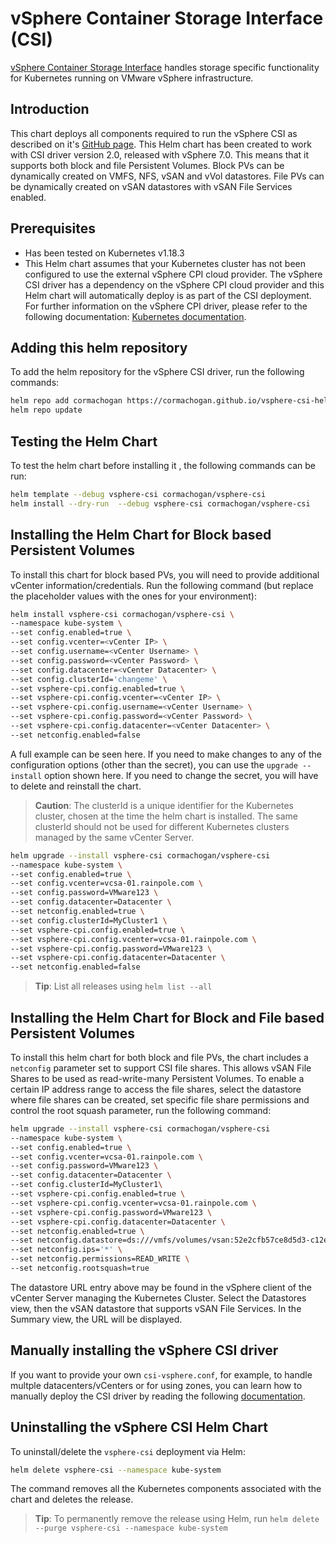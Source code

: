 # vSphere Container Storage Interface (CSI)

[vSphere Container Storage Interface](https://github.com/kubernetes-sigs/vsphere-csi-driver) handles storage specific functionality for Kubernetes running on VMware vSphere infrastructure.

## Introduction

This chart deploys all components required to run the vSphere CSI as described on it's [GitHub page](https://vsphere-csi-driver.sigs.k8s.io/). This Helm chart has been created to work with CSI driver version 2.0, released with vSphere 7.0. This means that it supports both block and file Persistent Volumes. Block PVs can be dynamically created on VMFS, NFS, vSAN and vVol datastores. File PVs can be dynamically created on vSAN datastores with vSAN File Services enabled.

## Prerequisites

- Has been tested on Kubernetes v1.18.3
- This Helm chart assumes that your Kubernetes cluster has not been configured to use the external vSphere CPI cloud provider. The vSphere CSI driver has a dependency on the vSphere CPI cloud provider and this Helm chart will automatically deploy is as part of the CSI deployment. For further information on the vSphere CPI driver, please refer to the following documentation: [Kubernetes documentation](https://kubernetes.io/docs/tasks/administer-cluster/running-cloud-controller/#running-cloud-controller-manager).

## Adding this helm repository

To add the helm repository for the vSphere CSI driver, run the following commands:

```bash
helm repo add cormachogan https://cormachogan.github.io/vsphere-csi-helmchart
helm repo update
```

## Testing the Helm Chart

To test the helm chart before installing it , the following commands can be run:

```bash
helm template --debug vsphere-csi cormachogan/vsphere-csi
helm install --dry-run  --debug vsphere-csi cormachogan/vsphere-csi
```

## Installing the Helm Chart for Block based Persistent Volumes

To install this chart for block based PVs, you will need to provide additional vCenter information/credentials. Run the following command (but replace the placeholder values with the ones for your environment):

```bash
helm install vsphere-csi cormachogan/vsphere-csi \
--namespace kube-system \
--set config.enabled=true \
--set config.vcenter=<vCenter IP> \
--set config.username=<vCenter Username> \
--set config.password=<vCenter Password> \
--set config.datacenter=<vCenter Datacenter> \
--set config.clusterId='changeme' \
--set vsphere-cpi.config.enabled=true \
--set vsphere-cpi.config.vcenter=<vCenter IP> \
--set vsphere-cpi.config.username=<vCenter Username> \
--set vsphere-cpi.config.password=<vCenter Password> \
--set vsphere-cpi.config.datacenter=<vCenter Datacenter> \
--set netconfig.enabled=false
```

A full example can be seen here. If you need to make changes to any of the configuration options (other than the secret), you can use the `upgrade --install` option shown here. If you need to change the secret, you will have to delete and reinstall the chart.

> **Caution**: The clusterId is a unique identifier for the Kubernetes cluster, chosen at the time the helm chart is installed. The same clusterId should not be used for different Kubernetes clusters managed by the same vCenter Server.

```bash
helm upgrade --install vsphere-csi cormachogan/vsphere-csi
--namespace kube-system \
--set config.enabled=true \
--set config.vcenter=vcsa-01.rainpole.com \
--set config.password=VMware123 \
--set config.datacenter=Datacenter \
--set netconfig.enabled=true \
--set config.clusterId=MyCluster1 \
--set vsphere-cpi.config.enabled=true \
--set vsphere-cpi.config.vcenter=vcsa-01.rainpole.com \
--set vsphere-cpi.config.password=VMware123 \
--set vsphere-cpi.config.datacenter=Datacenter \
--set netconfig.enabled=false
```

> **Tip**: List all releases using `helm list --all`

## Installing the Helm Chart for Block and File based Persistent Volumes

To install this helm chart for both block and file PVs, the chart includes a `netconfig` parameter set to support CSI file shares. This allows vSAN File Shares to be used as read-write-many Persistent Volumes. To enable a certain IP address range to access the file shares, select the datastore where file shares can be created, set specific file share permissions and control the root squash parameter, run the following command:

```bash
helm upgrade --install vsphere-csi cormachogan/vsphere-csi
--namespace kube-system \
--set config.enabled=true \
--set config.vcenter=vcsa-01.rainpole.com \
--set config.password=VMware123 \
--set config.datacenter=Datacenter \
--set config.clusterId=MyCluster1\
--set vsphere-cpi.config.enabled=true \
--set vsphere-cpi.config.vcenter=vcsa-01.rainpole.com \
--set vsphere-cpi.config.password=VMware123 \
--set vsphere-cpi.config.datacenter=Datacenter \
--set netconfig.enabled=true \
--set netconfig.datastore=ds:///vmfs/volumes/vsan:52e2cfb57ce8d5d3-c12e042893ff2f76/ \
--set netconfig.ips='*' \
--set netconfig.permissions=READ_WRITE \
--set netconfig.rootsquash=true
```

The datastore URL entry above may be found in the vSphere client of the vCenter Server managing the Kubernetes Cluster. Select the Datastores view, then the vSAN datastore that supports vSAN File Services. In the Summary view, the URL will be displayed.

## Manually installing the vSphere CSI driver

If you want to provide your own `csi-vsphere.conf`, for example, to handle multple datacenters/vCenters or for using zones, you can learn how to manually deploy the CSI driver by reading the following [documentation](https://vsphere-csi-driver.sigs.k8s.io/driver-deployment/installation.html).

## Uninstalling the vSphere CSI Helm Chart

To uninstall/delete the `vsphere-csi` deployment via Helm:

```bash
helm delete vsphere-csi --namespace kube-system
```

The command removes all the Kubernetes components associated with the chart and deletes the release.

> **Tip**: To permanently remove the release using Helm, run `helm delete --purge vsphere-csi --namespace kube-system`
